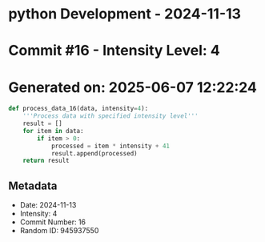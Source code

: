﻿# python Development - 2024-11-13
# Commit #16 - Intensity Level: 4
# Generated on: 2025-06-07 12:22:24
```python
def process_data_16(data, intensity=4):
    '''Process data with specified intensity level'''
    result = []
    for item in data:
        if item > 0:
            processed = item * intensity + 41
            result.append(processed)
    return result
```
## Metadata
- Date: 2024-11-13
- Intensity: 4
- Commit Number: 16
- Random ID: 945937550

